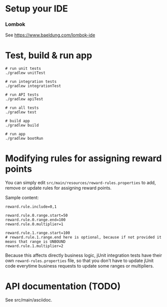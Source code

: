 # Setup your IDE

### Lombok

See https://www.baeldung.com/lombok-ide

# Test, build & run app

```
# run unit tests
./gradlew unitTest

# run integration tests
./gradlew integrationTest 

# run API tests
./gradlew apiTest 

# run all tests
./gradlew test 

# build app
./gradlew build 

# run app
./gradlew bootRun 
```

# Modifying rules for assigning reward points

You can simply edit `src/main/resources/reward-rules.properties` to add, remove or update rules for assigning reward points.

Sample content:

```
reward.rule.include=0,1

reward.rule.0.range.start=50
reward.rule.0.range.end=100
reward.rule.0.multiplier=1

reward.rule.1.range.start=100
# reward.rule.1.range.end here is optional, because if not provided it means that range is UNBOUND
reward.rule.1.multiplier=2
```

Because this affects directly business logic, jUnit integration tests have their own `reward-rules.properties` file,
so that you don't have to update jUnit code everytime business requests to update some ranges or multipliers.


# API documentation (TODO)

See src/main/asciidoc.
